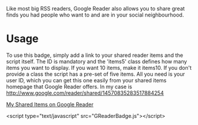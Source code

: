 Like most big RSS readers, Google Reader also allows you to share great finds you had people who want to and are
in your social neighbourhood. 


Usage
=====

To use this badge, simply add a link to your shared reader items and the script itself. The ID is mandatory and the
'items5' class defines how many items you want to display. If you want 10 items, make it items10. If you don't provide
 a class the script has a pre-set of five items. All you need is your user ID, which you can get this one easily from 
your shared items homepage that Google Reader offers. In my case is http://www.google.com/reader/shared/14570835283517884254

   <div id="google_reader_badge" class="items5">
     <p><a href="http://www.google.com/reader/shared/14570835283517884254">My Shared Items on Google Reader</a></p>
   </div>
   &lt;script type="text/javascript" src="GReaderBadge.js"&gt;&lt;/script&gt;
